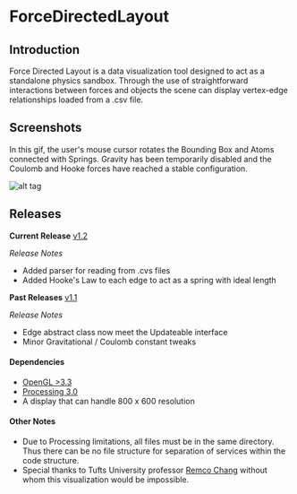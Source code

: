 # ForceDirectedLayout

## Introduction

Force Directed Layout is a data visualization tool designed to act as a
standalone physics sandbox. Through the use of straightforward interactions between
forces and objects the scene can display vertex-edge relationships loaded from
a .csv file.

## Screenshots

In this gif, the user's mouse cursor rotates the Bounding Box and Atoms connected with
Springs. Gravity has been temporarily disabled and the Coulomb and Hooke forces have
reached a stable configuration.

![alt tag](https://raw.github.com/jakemingolla/ForceDirectedLayout/master/public/release-v1.2.gif)

## Releases

**Current Release** [v1.2](https://github.com/jakemingolla/ForceDirectedLayout/releases/tag/v1.2)

*Release Notes*

* Added parser for reading from .cvs files 
* Added Hooke's Law to each edge to act as a spring with ideal length

**Past Releases** [v1.1](https://github.com/jakemingolla/ForceDirectedLayout/releases/tag/v1.1)

*Release Notes*

* Edge abstract class now meet the Updateable interface
* Minor Gravitational / Coulomb constant tweaks

#### Dependencies

* [OpenGL >3.3](https://www.opengl.org/sdk/docs/man3/)
* [Processing 3.0](https://processing.org/download/?processing)
* A display that can handle 800 x 600 resolution


#### Other Notes

* Due to Processing limitations, all files must be in the same directory. Thus there
can be no file structure for separation of services within the code structure.
* Special thanks to Tufts University professor [Remco Chang](http://www.cs.tufts.edu/~remco/)
without whom this visualization would be impossible.
